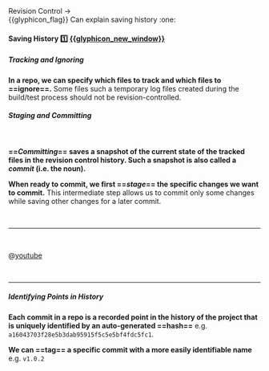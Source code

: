 <div id="path">Revision Control → </div>
<span id="outcomes">{{glyphicon_flag}} Can explain saving history :one:</span>

<div id="title">

#### Saving History :one: [{{glyphicon_new_window}}]({{baseUrl}}/revisionControl/savingHistory/index.html)

</div>

<div id="body">

##### Tracking and Ignoring

**In a repo, we can specify which files to track and which files to ==ignore==.** Some files such a temporary log files created during the build/test process should not be revision-controlled.

##### Staging and Committing 

<tabs> 
  <tab header=":abc:">

**==_Committing_== saves a snapshot of the current state of the tracked files in the revision control history. Such a snapshot is also called a _commit_ (i.e. the noun).**

**When ready to commit, we first ==_stage_== the specific changes we want to commit.** This intermediate step allows us to commit only some changes while saving other changes for a later commit.

  <hr></tab>
  <tab header=":tv:">

@[youtube](7exFDGHgQcw)

  <hr></tab>
</tabs>

##### Identifying Points in History

**Each commit in a repo is a recorded point in the history of the project that is uniquely identified by an auto-generated ==hash==** e.g. `a16043703f28e5b3dab95915f5c5e5bf4fdc5fc1`. 

**We can ==tag== a specific commit with a more easily identifiable name** e.g. `v1.0.2`

</div>

<div id="extras">
</div>